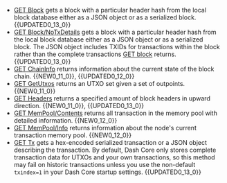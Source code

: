 * [GET Block](/docs/core-api-ref-http-rest-requests#section-get-block) gets a block with a particular header hash from the local block database either as a JSON object or as a serialized block. {{UPDATED0_13_0}}
* [GET Block/NoTxDetails](/docs/core-api-ref-http-rest-requests#section-get-blocknotxdetails) gets a block with a particular header hash from the local block database either as a JSON object or as a serialized block.  The JSON object includes TXIDs for transactions within the block rather than the complete transactions [GET block](/docs/core-api-ref-http-rest-requests#section-get-block) returns. {{UPDATED0_13_0}}
* [GET ChainInfo](/docs/core-api-ref-http-rest-requests#section-get-chaininfo) returns information about the current state of the block chain. {{NEW0_11_0}}, {{UPDATED0_12_0}}
* [GET GetUtxos](/docs/core-api-ref-http-rest-requests#section-get-getutxos) returns an UTXO set given a set of outpoints. {{NEW0_11_0}}
* [GET Headers](/docs/core-api-ref-http-rest-requests#section-get-headers) returns a specified amount of block headers in upward direction. {{NEW0_11_0}}, {{UPDATED0_13_0}}
* [GET MemPool/Contents](/docs/core-api-ref-http-rest-requests#section-get-mempoolcontents) returns all transaction in the memory pool with detailed information. {{NEW0_12_0}}
* [GET MemPool/Info](/docs/core-api-ref-http-rest-requests#section-get-mempoolinfo) returns information about the node's current transaction memory pool. {{NEW0_12_0}}
* [GET Tx](/docs/core-api-ref-http-rest-requests#section-get-tx) gets a hex-encoded serialized transaction or a JSON object describing the transaction. By default, Dash Core only stores complete transaction data for UTXOs and your own transactions, so this method may fail on historic transactions unless you use the non-default `txindex=1` in your Dash Core startup settings. {{UPDATED0_13_0}}
